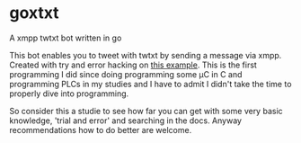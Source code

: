 # goxtxt
A xmpp twtxt bot written in go

This bot enables you to tweet with twtxt by sending a message via xmpp. 
Created with try and error hacking on [this example][1].
This is the first programming I did since doing programming some µC in 
C and programming PLCs in my studies and I have to admit I didn't take 
the time to properly dive into programming.

So consider this a studie to see how far you can get with some very basic 
knowledge, 'trial and error' and searching in the docs. Anyway 
recommendations how to do better are welcome.

[1]:https://github.com/processone/gox/blob/master/cmd/xmpp_echo/xmpp_echo.go
